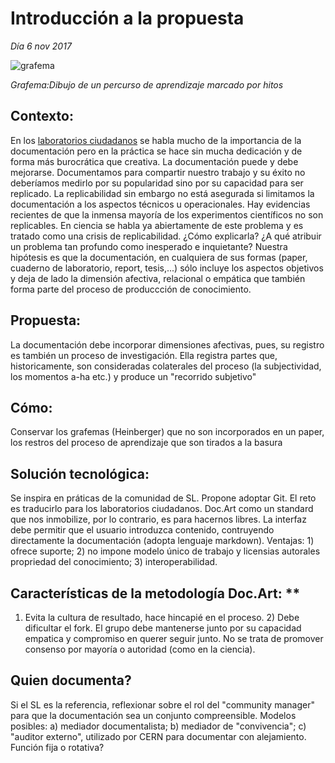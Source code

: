 # Introducción a la propuesta #
*Día 6 nov 2017*

![grafema](https://github.com/docART/docs/blob/recipe/prototyping/grafemas/docart27.jpeg)

*Grafema:Dibujo de un percurso de aprendizaje marcado por hitos*

 ## Contexto: ## 
En los [laboratorios ciudadanos](http://www.academia.edu/29114688/Los_imaginarios_del_Laboratorio_ciudadano_) se habla mucho de la importancia de la documentación pero en la práctica se hace sin mucha dedicación y de forma más burocrática que creativa. La documentación puede y debe mejorarse. Documentamos para compartir nuestro trabajo y su éxito no deberíamos medirlo por su popularidad sino por su capacidad para ser replicado. La replicabilidad sin embargo no está asegurada si limitamos la documentación a los aspectos técnicos u operacionales. Hay evidencias recientes de que la inmensa mayoría de los experimentos científicos no son replicables. En ciencia se habla ya abiertamente de este problema y es tratado como una crisis de replicabilidad. ¿Cómo explicarla? ¿A qué atribuir un problema tan profundo como inesperado e inquietante? Nuestra hipótesis es que la documentación, en cualquiera de sus formas (paper, cuaderno de laboratorio, report, tesis,...) sólo incluye los aspectos objetivos y deja de lado la dimensión afectiva, relacional o empática que también forma parte del proceso de produccción de conocimiento. 

## Propuesta: ## 
La documentación debe incorporar dimensiones afectivas, pues, su registro es también un proceso de investigación. Ella registra partes que, historicamente, son consideradas colaterales del proceso (la subjectividad, los momentos a-ha etc.) y produce un "recorrido subjetivo" 

## Cómo: ## 
Conservar los grafemas (Heinberger) que no son incorporados en un paper, los restros del proceso de aprendizaje que son tirados a la basura  

## Solución tecnológica: ## 
Se inspira en práticas de la comunidad de SL. Propone adoptar Git. El reto es traducirlo para los laboratorios ciudadanos. Doc.Art como un standard que nos inmobilize, por lo contrario, es para hacernos libres. La interfaz debe permitir que el usuario introduzca contenido, contruyendo directamente la documentación (adopta lenguaje markdown). Ventajas: 1) ofrece suporte; 2) no impone modelo único de trabajo y licensias autorales propriedad del conocimiento; 3) interoperabilidad. 

## Características de la metodología Doc.Art: ** 
1) Evita la cultura de resultado, hace hincapié en el proceso. 2) Debe dificultar el fork. El grupo debe mantenerse junto por su capacidad empatica y compromiso en querer seguir junto. No se trata de promover consenso por mayoría o autoridad (como en la ciencia).

## Quien documenta? ## 
Si el SL es la referencia, reflexionar sobre el rol del "community manager" para que la documentación sea un conjunto compreensible. Modelos posibles: a) mediador documentalista; b) mediador de "convivencia"; c) "auditor externo", utilizado por CERN para documentar con alejamiento. Función fija o rotativa? 
